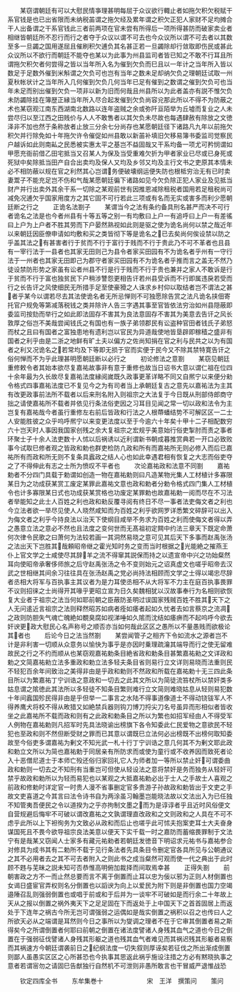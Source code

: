<!-- { "loadSidebar": true } -->
　　某窃谓朝廷有可以大慰民情亊理甚明每屈于众议欲行輙止者如拖欠积欠税赋干系官钱是也已出省限而未纳税苖谓之拖欠经及累年谓之积欠正犯人家财不足均摊合干人出备谓之干系官钱此三者前两项在官未尝有所得后一项所得甚防而破家卖业者相继皆朝廷所不忍行而行之者夺于众议以谓不可去也今众议所以谓不可去者以其数至多一旦蠲之国用遂屈且催刷积欠逋负其名甚正若一旦蠲除却行敛取即伤民或甚此众议所以不欲行而朝廷不能夺也某以为此事为州县监司者皆已知之不敢不行耳且所谓拖欠积欠者何尝得之皆以当年所入名为催到欠负而巳且以一年计之当年所入皆以数足于足数外催到米斛谓之欠负可也岂有当年之数未足却纳欠负之理朝廷试取一州夏秋帐状计之当年所入几何催到欠负几何当年已足有催到之数谓之催到欠负可也当年未足而别出催到欠负一项非以新为旧而何哉且州县所以为此者盖亦有説不惟欠负未防蠲除挂在簿歴正縁当年所入尽合起发催到欠负尚容兊那此所以不得不为防蔽之术也某窃观江南东西湖南北数路以连年盗贼之余或弥阡亘陌举为丘墟而复业之人未尝尽归以至江西之田贱价与人人不敢售者以其欠负未尽故也每遇肆赦有除放之文徳泽非不加也然于条称放者止放三分余七分尚存也某愿朝廷径下诸路凡九年以前拖欠积欠并行除免如十年拖欠许令催促如州县敢以新苖补填旧欠移易簿书委监司觉察民户越诉如此则南畆之民悉被实惠太平之基岂不益固哉又干系均备一项尤可矜悯谓如甲愿充衙前借乙田宅抵当又召某人为保及当受重难欠折为甲者家业已尽或已身死或死狱中矣除抵当田产自合出卖均及保人又均及乡邻又均及主行文书之吏原其本情未必不相防蔽以规在官之利然其心岂谓务便破壊纲运便失防也根柢穷治无有已时卖妻鬻子不能充足岂不伤和气哉某愿朝廷徧下诸路如见今欠负除正犯人家业及见抵当财产并行出卖外其余干系一切除之某观前世有因推恩减除租税者国用若足租税尚可减免况逋欠乎国家用度方之其它固不可行若此三项或有名而无实或害多而利少愿朝廷断之行之
　　正诡名法劄子
　　某谓当今之法有条约备具刑名甚严而决不可行者诡名之法是也今者州县有十等五等之别一有均敷曰上户一有追呼曰上户一有差徭曰上户为上户者不胜其劳而下户晏然熟视如此则是驱之使为诡名尚何以禁之哉近年以来朝廷因臣僚申请如均敷和买之类皆彻下等是诡名之已去矣尚何俟设禁以防之乎盖其法之有甚害者行于贫而不行于富行于贱而不行于贵此乃不可不革者也且县有一宰行法于一县者也其家无田则己为县令者家买田园有不为诡名者乎州有一守行法于一州者也其家无田即己为郡守者家买田园有不为诡名者乎推而言之盖无不然乃徒设禁防形势之家虽有讼者州县不行是行于贱而不行于贵也兼并之家人不敢诉是行于贫而不行于富也独贫民下户稍涉讐怨更相告讦若州县受诉而不行即属违戾若受而行之长告讦之风使细民无所措手足至使豪猾之人诛求乡村仰以取结者岂不谓法之甚者乎某今以谓若尽去其法使诡名者无所忌惮则不可独愿除告赏之法凡诡名挟佃寄托官户规免等第减落税钱之类并除许人告三字遇其事至官皆依法穷治如州县隠蔽即委监司按劾而举行之如此即法固存不害其为良法意固存不害其为美意去告讦之风长敦厚之俗岂不美哉尝闻钱氏之有国也有一族子弟领郡民有讼盗种官田者钱氏子弟怒而杖之且曰有国者之富独患地有遗利岂以官民为异道哉使地皆垦辟即稼穑之盛非有国者之利乎由是二浙之地鲜有旷土夫以偏方之佐尚知捐在官之利与民共之以为有国者之利又况诡名之若常均及下等即无损于官而实便于民今又不除其禁特寛告讦之俗何惮而不为乎此理甚明愿朝廷断以必行之
　　初论修法之意劄
　　某窃见朝廷重修敕令者其始本欲尽复嘉祐故事非有意于重修也故当日诏书大意以谓仁祖在位四十余年最为久长故尽复嘉祐法度縁阅嵗既久政事更革详略不同又自熈宁以来便分勑令格式四事嘉祐法度已不复见今之为有司者当上承朝廷复古之意先以嘉祐法为主其有改更政事前法所不载者以后来刑名附入则祖宗之大法复于今日既从刑部侍郎商守拙之请使嘉祐所不载者并依见行条法俗吏因之习耳目见闻之常一切以政和法令为主岂复有嘉祐哉今者虽行重修左右前后皆政和行法之人根蔕蟠结势不可解区区一二士人安能胜彼之众乎呜呼熈宁以来变更法度以至于今逾六十年矣十甲十二子相配数穷六十岂天时人事因我国家创残之余大复祖宗之宏规乎美意始行俗吏掣肘而责之事者环聚士子十余人法吏数十人怵以后祸诱以近利谓新书朝成暮推赏典若一开口必致败事今试取巳修者观之皆政和勅也群吏检防凢政和所有而嘉祐所无则必修入而后已嘉祐所有而政和所无则不复条具蠧政之结人心也如此幸遇君相有恢复之大志而俗吏夺之了不得伸此有志之士所为愤叹不平者也
　　次论嘉祐政和法意不同劄
　　嘉祐勅者不分四门具载于勅谓如创造一物在嘉祐勅则曰凡造某物光集人工材植计多寡限某日为之功成获某赏工废定某罪此嘉祐文意也政和勅者分勅令格式四门集人工材植令也计多寡限某日式也功成获某赏格也功废定某罪勅也故嘉祐勅一阅而尽在不习法者举能知之此士人百姓之利也政和勑反覆寻阅有终日不尽一事者法吏侮文者之利也今立法者欲一举尽见使人人晓然咸知而为百姓之利乎欲网罗详悉繁文碎辞可以出入为侮文者之利乎今持良法以治天下使纲目咸举不务求为百姓之利而使侮文者得以弄之愚意立法之意必不然也且法度之变何世而无髙祖初定闗中约法三章天下既定命萧何次律令民歌之曰萧何为法较若画一其洞然易晓之意可见其后天下多事而赵禹张汤之法出天下岂胜其哉頼昭帝继之霍光知时务之变而当时根据之光能絶之摧燕王仆上官文学之士咸使尽其辞羊之流不得窜其説保而持之以遗宣帝中兴之功始粲然耳向使昭帝承奢侈师旅之后守赵禹张汤之令不变则始元之诏真虚文也嗟乎昭帝去汉武之世相继其间余习往往具在张汤赵禹之党必尚持法相顾而文学之士得以竭忠尽辞者丞相大将军与百执事主其议者为是力耳使丞相不从大将军不力主在庭百执事畏罪不议则招徕之士尚得开其喙乎更昭立宣为日久矣魏相犹以汉故事奉行为名相则欲恢复大业者于祖宗之法当何如耶前朝之臣蔽防圣明过误国家残贼百姓不胜其天下之人无问逺近言祖宗之法则释然昭苏如病者痊如痿者起如久忧者去如言蔡京之流凋之政则防胆失气魂亡魄絶如覩臭腐如视涕唾如久隂而沈结如痿痹而不起呜呼今欲去奸谀更政大慰民心名声称号之顺否亦当如何哉此区区之愚所以不量愚贱而欲极论其者也
　　后论今日之法当然劄
　　某尝闻管子之相齐下令如流水之源者岂不计是非利害一切顺从众意务以愉快为事乎是亦因时乗理疏瀹其端导而行之使无留难故民之行之不约而顺从也某窃观嘉祐勅条目絶省政和勅条目甚繁嘉祐勑之文详政和勅之文简嘉祐勑立法多重政和勅立法多轻夫条目省则易行立文详则易晓而法重则民不轻犯百余年间致治之美得非由是乎政和勅则不然政和所载在嘉祐勅十无三四此条目所以为繁嘉祐丁宁训诰之意政和一切去之此其文所以为简徒流笞杖所以禁奸类多姑息谓之隂徳此其法所以多轻徒不知条目繁则难行立文简则难晓姑息从轻则易犯数十年间蠧国殄民得非由是乎但举一二事言之水陆不得事道像道士不得动铙钹军人不得养鹰犬将校不得从畋猎又如絶禁兵器则钩刀博刀捋尖刀名号虽异而形相似者皆收坐之此嘉祐所不载而政和则有之此政和勅条目之所以为繁也如招军经由人不得受军人例物在嘉祐勅则凡招军时先具法晓谕出榜旗下各令知委此仁民爱物之意欲民不轻犯也至政和则不然但断受财之罪而已其意以谓既巳立法何必出榜既不出榜何取知委故至今俗吏多谓嘉祐为剰文不知光武一札十行丁宁训诰之意几何其不为剰文耶此政和勅立文所以为简也嘉祐勅于同居亲有所防求而或使为童行或不收养因而致死者论入十恶僧尼道士于本师亡殁还俗归家回礼它人为师者加一等所以禁止奸可谓委曲政和勅则一切去之不知刑有当重岂可但使从轻设法之意将禁奸是务而独务从轻奸可禁乎故政和勅所以为轻而易犯也以某观之大抵嘉祐勅必出于士人之手故士人喜观之前政和修勅时详定官一时贵人漫不省事删定官多贵游子孙故政和勅皆出于文吏之手故文吏喜道之今其言曰法令诗书自为两涂虽习翰墨岂能晓法故以文法出入为已任独不知管夷吾便民之令以道揆为之乎亦拘制文墨之而为是谆谆者乎且近时风俗便文自营规避后悔牢不可破以谓改嘉祐之文孰谓理直改政和之文则政和之人具在不可不虑乎此所以上下袒徇务为文致必从政和而后止也嗟乎此可怵夫抱案吏耳士大夫奋身谋国死且不畏今欲导祖宗良法美意以便天下实千载一时之嘉防而蓄缩畏罪制于文法宁有是哉某又窃闻人士家多有藏元祐勑者若朝廷发徳音下明诏求元祐书与嘉祐参合对修具为成书其有二勅所不载于见行条法者先具条目令删定官各具所见与公朝通议之其不必用者去之其不可去者附入之则此书之成当粲然可观而使一代之典出于此时顾不韪与芜昧之説未知可否恭惟高明俯加裁择而间取焉幸甚
　　正得失劄
　　前朝害政之方不一而止然总要而言不离于倒置而止耳以忠为佞以邪为正则人材倒置也女谒日盛宦官弄权则名分倒置也以謟谀为向上以爱民为附下则是非倒置也国力空竭邉陲召乱则强弱倒置也或唱于前或和于后并为一谈牢不可破如是而行余二十年故上天从之报以倒置之祸外夷天下之足足固在下而返处于上中国天下之首首固居上而返处于下连年之祸古今所无岂可谓强弱之运偶如是哉实倒置之祸积以召之也传曰人之所欲天必从之端谓是耳然则今日之事所以为燮调之理者不在于它审其倒置者易之斯得矣今之所谓倒置者何耶曰前朝之倒置在诸法度譬诸人身残其血气之道也今日之倒置在于强弱征伐譬诸人身残其形躯之道也残其血气者难见而其祸迟残其形躯者易察而其祸速方今朝廷谓袭前日之纪纲法度一切失叙则厚诬矣若征伐之所出渐成倒置则鄙人虽愚实区区之心所甚恐也今执事其思返此祸乎施设注措之方必有黙晓执事之意者若谓宻勿之请固巳告猷独行自然机不可泄则非愚所敢言也干冒威严退惟战恐













　　钦定四库全书
　　东牟集巻十　　　　　　　宋　王洋　撰策问
　　策问
